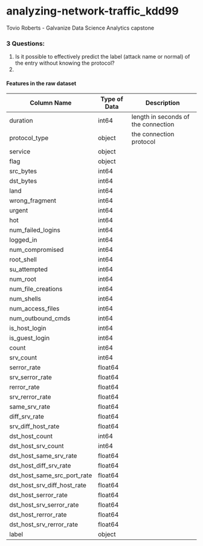 # analyzing-network-traffic_kdd99
Tovio Roberts - Galvanize Data Science Analytics capstone

### 3 Questions:
1. Is it possible to effectively predict the label (attack name or normal) of the entry without knowing the protocol?
2.



#### Features in the raw dataset
| Column Name  | Type of Data  | Description      |
|-----------|----------------------------------------|------------------|
|duration                     |int64     | length in seconds of the connection|
|protocol_type                |object    | the connection protocol |
|service                      |object    |
|flag                         |object    |
|src_bytes                    |int64     |
|dst_bytes                    |int64     |
|land                         |int64     |
|wrong_fragment               |int64     |
|urgent                       |int64     |
|hot                          |int64     |
|num_failed_logins            |int64     |
|logged_in                    |int64     |
|num_compromised              |int64     |
|root_shell                   |int64     |
|su_attempted                 |int64     |
|num_root                     |int64     |
|num_file_creations           |int64     |
|num_shells                   |int64     |
|num_access_files             |int64     |
|num_outbound_cmds            |int64     |
|is_host_login                |int64     |
|is_guest_login               |int64     |
|count                        |int64     |
|srv_count                    |int64     |
|serror_rate                  |float64   |
|srv_serror_rate              |float64   |
|rerror_rate                  |float64   |
|srv_rerror_rate              |float64   |
|same_srv_rate                |float64   |
|diff_srv_rate                |float64   |
|srv_diff_host_rate           |float64   |
|dst_host_count               |int64     |
|dst_host_srv_count           |int64     |
|dst_host_same_srv_rate       |float64   |
|dst_host_diff_srv_rate       |float64   |
|dst_host_same_src_port_rate  |float64   |
|dst_host_srv_diff_host_rate  |float64   |
|dst_host_serror_rate         |float64   |
|dst_host_srv_serror_rate     |float64   |
|dst_host_rerror_rate         |float64   |
|dst_host_srv_rerror_rate     |float64   |
|label                        |object    |
